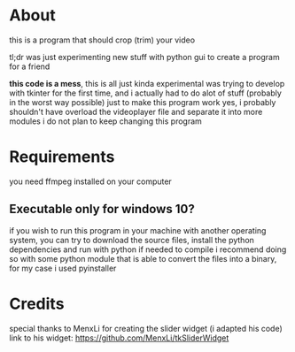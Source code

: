 # About

this is a program that should crop (trim) your video

tl;dr was just experimenting new stuff with python gui to create a program for a friend

**this code is a mess**, this is all just kinda experimental
was trying to develop with tkinter for the first time, and i actually had to do alot of stuff (probably in the worst way possible) just to make this program work
yes, i probably shouldn't have overload the videoplayer file and separate it into more modules
i do not plan to keep changing this program

# Requirements

you need ffmpeg installed on your computer

## Executable only for windows 10?

if you wish to run this program in your machine with another operating system, you can try to download the source files, install the python dependencies and run with python
if needed to compile i recommend doing so with some python module that is able to convert the files into a binary, for my case i used pyinstaller

# Credits

special thanks to MenxLi for creating the slider widget (i adapted his code)
link to his widget: https://github.com/MenxLi/tkSliderWidget
